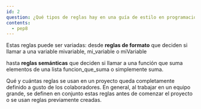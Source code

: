 ```yaml
---
id: 2
question: ¿Qué tipos de reglas hay en una guía de estilo en programación?
contents:
  - pep8
---
```


Estas reglas puede ser variadas: desde **reglas de formato** que deciden si llamar a una variable mivariable, mi_variable o miVariable

hasta **reglas semánticas** que deciden si llamar a una función que suma elementos de una lista funcion_que_suma o simplemente suma. 

Qué y cuántas reglas se usan en un proyecto queda completamente definido a gusto de los colaboradores. En general, al trabajar en un equipo grande, se definen en conjunto estas reglas antes de comenzar el proyecto o se usan reglas previamente creadas.
